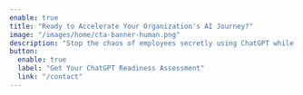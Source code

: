 ```yaml
---
enable: true
title: "Ready to Accelerate Your Organization's AI Journey?"
image: "/images/home/cta-banner-human.png"
description: "Stop the chaos of employees secretly using ChatGPT while your official AI tools sit unused. Get everyone aligned on ChatGPT with proper training, governance, and ongoing support."
button:
  enable: true
  label: "Get Your ChatGPT Readiness Assessment"
  link: "/contact"
---
```

